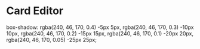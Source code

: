 # Card Editor

box-shadow: rgba(240, 46, 170, 0.4) -5px 5px, rgba(240, 46, 170, 0.3) -10px 10px, rgba(240, 46, 170, 0.2) -15px 15px, rgba(240, 46, 170, 0.1) -20px 20px, rgba(240, 46, 170, 0.05) -25px 25px;
